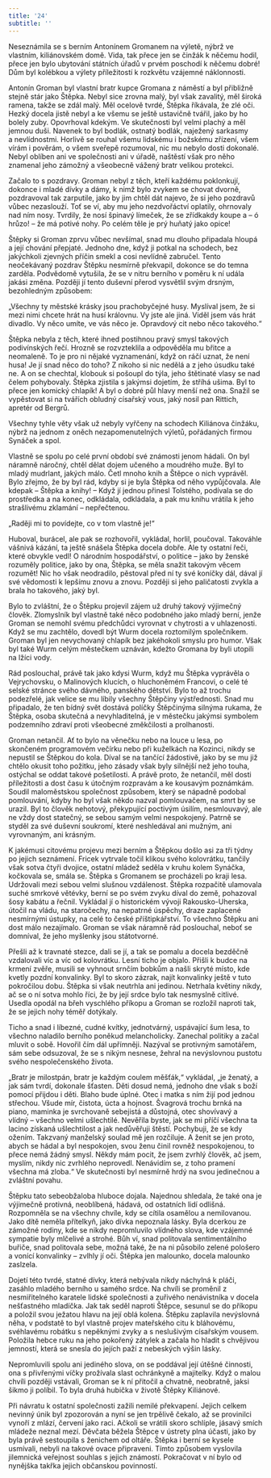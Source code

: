 ```yaml
---
title: '24'
subtitle: ''
---
```


Neseznámila se s berním Antonínem Gromanem na výletě, nýbrž ve vlastním, kiliánovském domě. Vida, tak přece jen se činžák k něčemu hodil, přece jen bylo ubytování státních úřadů v prvém poschodí k něčemu dobré! Dům byl kolébkou a výlety příležitostí k rozkvětu vzájemné náklonnosti.

Antonín Groman byl vlastní bratr kupce Gromana z náměstí a byl přibližně stejně stár jako Štěpka. Nebyl sice zrovna malý, byl však zavalitý, měl široká ramena, takže se zdál malý. Měl ocelově tvrdé, Štěpka říkávala, že zlé oči. Hezký docela jistě nebyl a ke všemu se ještě ustavičně tvářil, jako by ho bolely zuby. Opovrhoval kdekým. Ve skutečnosti byl velmi plachý a měl jemnou duši. Navenek to byl bodlák, ostnatý bodlák, naježený sarkasmy a nevlídnostmi. Horlivě se rouhal všemu lidskému i božskému zřízení, všem vírám i pověrám, o všem sveřepě rozumoval, nic mu nebylo dosti dokonalé. Nebyl oblíben ani ve společnosti ani v úřadě, naštěstí však pro něho znamenal jeho zámožný a všeobecně vážený bratr velikou protekci.

Začalo to s pozdravy. Groman nebyl z těch, kteří každému poklonkují, dokonce i mladé dívky a dámy, k nimž bylo zvykem se chovat dvorně, pozdravoval tak zarputile, jako by jim chtěl dát najevo, že si jeho pozdravů vůbec nezaslouží. Toť se ví, aby mu jeho nezdvořáctví oplatily, ohrnovaly nad ním nosy. Tvrdily, že nosí špinavý límeček, že se zřídkakdy koupe a – ó hrůzo! – že má potivé nohy. Po celém těle je prý huňatý jako opice!

Štěpky si Groman zprvu vůbec nevšímal, snad mu dlouho připadala hloupá a její chování přepjaté. Jednoho dne, když ji potkal na schodech, bez jakýchkoli zjevných příčin smekl a cosi nevlídně zabručel. Tento neočekávaný pozdrav Štěpku nesmírně překvapil, dokonce se do temna zarděla. Podvědomě vytušila, že se v nitru berního v poměru k ní udála jakási změna. Později jí tento duševní přerod vysvětlil svým drsným, bezohledným způsobem:

„Všechny ty městské krásky jsou prachobyčejné husy. Myslíval jsem, že si mezi nimi chcete hrát na husí královnu. Vy jste ale jiná. Viděl jsem vás hrát divadlo. Vy něco umíte, ve vás něco je. Opravdový cit nebo něco takového.“

Štěpka nebyla z těch, které ihned postihnou pravý smysl takových podivínských řečí. Hrozně se rozvzteklila a odpověděla mu břitce a neomaleně. To je pro ni nějaké vyznamenání, když on ráčí uznat, že není husa! Je jí snad něco do toho? Z nikoho si nic nedělá a z jeho úsudku také ne. A on se chechtal, klobouk si pošoupl do týla, jeho štětinaté vlasy se nad čelem pohybovaly. Štěpka zjistila s jakýmsi dojetím, že stříhá ušima. Byl to přece jen komický chlapík! A byl o dobré půl hlavy menší než ona. Snažil se vypěstovat si na tvářích obludný císařský vous, jaký nosil pan Rittich, apretér od Bergrů.

Všechny tyhle věty však už nebyly vyřčeny na schodech Kiliánova činžáku, nýbrž na jednom z oněch nezapomenutelných výletů, pořádaných firmou Synáček a spol.

Vlastně se spolu po celé první období své známosti jenom hádali. On byl náramně náročný, chtěl dělat dojem učeného a moudrého muže. Byl to mladý mudrlant, jakých málo. Četl mnoho knih a Štěpce o nich vyprávěl. Bylo zřejmo, že by byl rád, kdyby si je byla Štěpka od něho vypůjčovala. Ale kdepak – Štěpka a knihy! – Když jí jednou přinesl Tolstého, podívala se do prostředka a na konec, odkládala, odkládala, a pak mu knihu vrátila k jeho strašlivému zklamání – nepřečtenou.

„Raději mi to povídejte, co v tom vlastně je!“

Huboval, burácel, ale pak se rozhovořil, vykládal, horlil, poučoval. Takováhle vášnivá kázání, ta ještě snášela Štěpka docela dobře. Ale ty ostatní řeči, které obvykle vedl! O národním hospodářství, o politice – jako by ženské rozuměly politice, jako by ona, Štěpka, se měla snažit takovým věcem rozumět! Nic ho však neodradilo, pěstoval před ní ty své koníčky dál, dával jí své vědomosti k lepšímu znovu a znovu. Později si jeho paličatosti zvykla a brala ho takového, jaký byl.

Bylo to zvláštní, že o Štěpku projevil zájem už druhý takový výjimečný člověk. Zlomyslník byl vlastně také něco podobného jako mladý berní, jenže Groman se nemohl svému předchůdci vyrovnat v chytrosti a v uhlazenosti. Když se mu zachtělo, dovedl být Wurm docela roztomilým společníkem. Groman byl jen nevychovaný chlapík bez jakéhokoli smyslu pro humor. Však byl také Wurm celým městečkem uznáván, kdežto Gromana by byli utopili na lžíci vody.

Rád poslouchal, právě tak jako kdysi Wurm, když mu Štěpka vyprávěla o Vejrychovsku, o Malinových klucích, o hluchoněmém Francovi, o celé té selské stránce svého dávného, panského dětství. Bylo to až trochu podezřelé, jak velice se mu líbily všechny Štěpčiny výstřednosti. Snad mu připadalo, že ten bídný svět dostává políčky Štěpčinýma silnýma rukama, že Štěpka, osoba skutečná a nevyhladitelná, je v městečku jakýmsi symbolem podzemního zdraví proti všeobecné změkčilosti a prolhanosti.

Groman netančil. Ať to bylo na věnečku nebo na louce u lesa, po skončeném programovém večírku nebo při kuželkách na Kozinci, nikdy se nepustil se Štěpkou do kola. Díval se na tančící žádostivě, jako by se mu již chtělo okusit toho požitku, jeho zásady však byly silnější než jeho touha, ostýchal se oddat takové pošetilosti. A právě proto, že netančil, měl dosti příležitosti a dost času k útočným rozpravám a ke kousavým poznámkám. Soudil maloměstskou společnost způsobem, který se nápadně podobal pomlouvání, kdyby ho byl však někdo nazval pomlouvačem, na smrt by se urazil. Byl to člověk nehotový, překypující poctivým úsilím, nesmlouvavý, ale ne vždy dost statečný, se sebou samým velmi nespokojený. Patrně se styděl za své duševní soukromí, které neshledával ani mužným, ani vyrovnaným, ani krásným.

K jakémusi citovému projevu mezi berním a Štěpkou došlo asi za tři týdny po jejich seznámení. Fricek vytrvale točil klikou svého kolovrátku, tančily však sotva čtyři dvojice, ostatní mládež seděla v kruhu kolem Synáčka, kočkovala se, smála se. Štěpka s Gromanem se procházeli po kraji lesa. Udržovali mezi sebou velmi slušnou vzdálenost. Štěpka rozpačitě ulamovala suché smrkové větévky, berní se po svém zvyku díval do země, pohazoval šosy kabátu a řečnil. Vykládal jí o historickém vývoji Rakousko-Uherska, útočil na vládu, na staročechy, na nepatrné úspěchy, draze zaplacené nesmírnými ústupky, na celé to české příštipkářství. To všechno Štěpku ani dost málo nezajímalo. Groman se však náramně rád poslouchal, neboť se domníval, že jeho myšlenky jsou státotvorné.

Přešli až k travnaté stezce, dali se jí, a tak se pomalu a docela bezděčně vzdalovali víc a víc od kolovrátku. Lesní ticho je objalo. Přišli k budce na krmení zvěře, musili se vyhnout srnčím bobkům a našli skryté místo, kde kvetly pozdní konvalinky. Byl to skoro zázrak, najít konvalinky ještě v tuto pokročilou dobu. Štěpka si však neutrhla ani jedinou. Netrhala květiny nikdy, ač se o ní sotva mohlo říci, že by její srdce bylo tak nesmyslně citlivé. Usedla opodál na břeh vyschlého příkopu a Groman se rozložil naproti tak, že se jejich nohy téměř dotýkaly.

Ticho a snad i líbezné, cudné kvítky, jednotvárný, uspávající šum lesa, to všechno naladilo berního poněkud melancholicky. Zanechal politiky a začal mluvit o sobě. Hovořil čím dál upřímněji. Nazýval se protivným samotářem, sám sebe odsuzoval, že se s nikým nesnese, žehral na nevýslovnou pustotu svého nespolečenského života.

„Bratr je milostpán, bratr je každým coulem měšťák,“ vykládal, „je ženatý, a jak sám tvrdí, dokonale šťasten. Děti dosud nemá, jednoho dne však s boží pomocí přijdou i děti. Blaho bude úplné. Otec i matka s ním žijí pod jednou střechou. Všude mír, čistota, úcta a hojnost. Švagrová trochu brnká na piano, maminka je svrchovaně sebejistá a důstojná, otec shovívavý a vlídný – všechno velmi ušlechtilé. Nevěřila byste, jak se mi příčí všechna ta lacino získaná ušlechtilost a jak nedůvěřuji štěstí. Pochybuji, že se kdy ožením. Takzvaný manželský soulad mě jen rozčiluje. A ženit se jen proto, abych se hádal a byl nespokojen, svou ženu činil rovněž nespokojenou, to přece nemá žádný smysl. Někdy mám pocit, že jsem zvrhlý člověk, ač jsem, myslím, nikdy nic zvrhlého neprovedl. Nenávidím se, z toho pramení všechna má zloba.“ Ve skutečnosti byl nesmírně hrdý na svou jedinečnou a zvláštní povahu.

Štěpku tato sebeobžaloba hluboce dojala. Najednou shledala, že také ona je výjimečně protivná, neoblíbená, hádavá, od ostatních lidí odlišná. Rozpomněla se na všechny chvíle, kdy se cítila osamělou a nemilovanou. Jako dítě neměla přítelkyň, jako dívka nepoznala lásky. Byla dcerkou ze zámožné rodiny, kde se nikdy nepromluvilo vlídného slova, kde vzájemné sympatie byly mlčelivé a strohé. Bůh ví, snad politovala sentimentálního buřiče, snad politovala sebe, možná také, že na ni působilo zelené pološero a vonící konvalinky – zvlhly jí oči. Štěpka jen malounko, docela malounko zaslzela.

Dojetí této tvrdé, statné dívky, která nebývala nikdy náchylná k pláči, zasáhlo mladého berního u samého srdce. Na chvíli se proměnil z nesmiřitelného karatele lidské společnosti a zuřivého nenávistníka v docela nešťastného mladíčka. Jak tak seděl naproti Štěpce, sesunul se do příkopu a položil svou ježatou hlavu na její oblá kolena. Štěpku zaplavila nevýslovná něha, v podstatě to byl vlastně projev mateřského citu k bláhovému, svéhlavému robátku s nepěknými zvyky a s neslušivým císařským vousem. Položila hebce ruku na jeho pokořený zátylek a začala ho hladit s chvějivou jemností, která se snesla do jejích paží z nebeských výšin lásky.

Nepromluvili spolu ani jediného slova, on se poddával její útěšné činnosti, ona s přivřenými víčky prožívala slast ochránkyně a majitelky. Když o malou chvíli později vstávali, Groman se k ní přitočil a chvatně, neobratně, jaksi šikmo ji políbil. To byla druhá hubička v životě Štěpky Kiliánové.

Při návratu k ostatní společnosti zažili nemilé překvapení. Jejich celkem nevinný únik byl zpozorován a nyní se jen trpělivě čekalo, až se provinilci vynoří z mlází, červení jako raci. Ačkoli se vrátili skoro schlíple, jásavý smích mládeže neznal mezí. Děvčata běžela Štěpce v ústrety plna účasti, jako by byla právě sestoupila s ženichem od oltáře. Štěpka i berní se kysele usmívali, nebyli na takové ovace připraveni. Tímto způsobem vyslovila jilemnická veřejnost souhlas s jejich známostí. Pokračovat v ní bylo od nynějška takřka jejich občanskou povinností.
